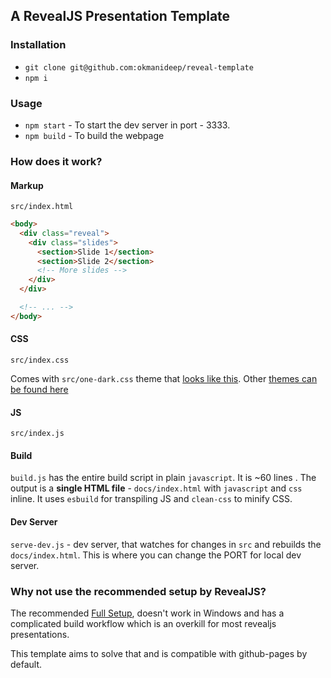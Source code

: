 ## A RevealJS Presentation Template

### Installation
* `git clone git@github.com:okmanideep/reveal-template`
* `npm i`

### Usage
* `npm start` - To start the dev server in port - 3333.
* `npm build` - To build the webpage

### How does it work?
#### Markup
`src/index.html` 
```html
<body>
  <div class="reveal">
    <div class="slides">
      <section>Slide 1</section>
      <section>Slide 2</section>
      <!-- More slides -->
    </div>
  </div>

  <!-- ... -->
</body>
```

#### CSS
`src/index.css`

Comes with `src/one-dark.css` theme that [looks like this](https://okmanideep.github.io/compose-slides/). Other [themes can be found here](https://github.com/hakimel/reveal.js/tree/master/dist/theme)

#### JS
`src/index.js`

#### Build
`build.js` has the entire build script in plain `javascript`. It is ~60 lines . The output is a **single HTML file** - `docs/index.html` with `javascript` and `css` inline. It uses `esbuild` for transpiling JS  and `clean-css` to minify CSS.

#### Dev Server
`serve-dev.js` - dev server, that watches for changes in `src` and rebuilds the `docs/index.html`. This is where you can change the PORT for local dev server.

### Why not use the recommended setup by RevealJS?
The recommended [Full Setup](https://revealjs.com/installation/#full-setup), doesn't work in Windows and has a complicated build workflow which is an overkill for most revealjs presentations.

This template aims to solve that and is compatible with github-pages by default.

